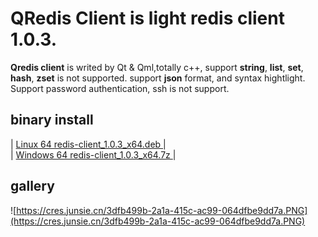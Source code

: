 # QRedis Client is light redis client 1.0.3.

<b>Qredis client</b> is writed by Qt & Qml,totally c++, support <b>string</b>, <b>list</b>, <b>set</b>, <b>hash</b>, <b>zset</b> is not supported. support <b>json</b> format, and syntax hightlight. </b>Support password authentication, ssh is not support. 

## binary install
| [Linux 64 redis-client_1.0.3_x64.deb ](https://cres.junsie.cn/f1051691-9efe-4ada-af1f-649c8b170673.DEB) | <br>
| [Windows 64 redis-client_1.0.3_x64.7z ](https://cres.junsie.cn/e0ba7c33-7c86-4d34-b676-4033ab0c8f5c.7Z) |

## gallery
![https://cres.junsie.cn/3dfb499b-2a1a-415c-ac99-064dfbe9dd7a.PNG](https://cres.junsie.cn/3dfb499b-2a1a-415c-ac99-064dfbe9dd7a.PNG)

